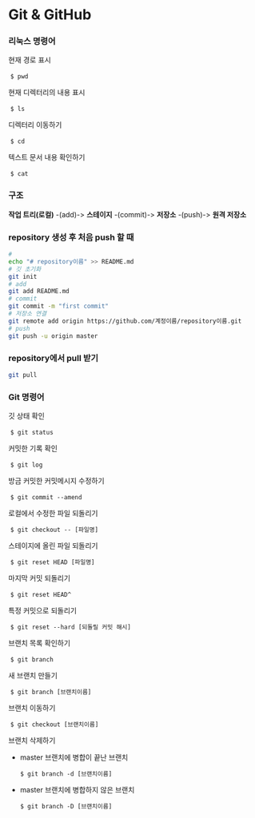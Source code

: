 # Git & GitHub

### 리눅스 명령어

현재 경로 표시

​	`$ pwd`

현재 디렉터리의 내용 표시

​	`$ ls`

디렉터리 이동하기

​	`$ cd`

텍스트 문서 내용 확인하기

​	`$ cat`



### 구조

**작업 트리(로컬)** -(add)-> **스테이지** -(commit)-> **저장소** -(push)-> **원격 저장소**



### repository 생성 후 처음 push 할 때

```bash
#
echo "# repository이름" >> README.md
# 깃 초기화
git init
# add
git add README.md
# commit
git commit -m "first commit"
# 저장소 연결
git remote add origin https://github.com/계정이름/repository이름.git
# push
git push -u origin master
```



### repository에서 pull 받기

```bash
git pull
```



### Git 명령어

깃 상태 확인

​	`$ git status`

커밋한 기록 확인

​	`$ git log`



방금 커밋한 커밋메시지 수정하기

​	`$ git commit --amend`

로컬에서 수정한 파일 되돌리기

​	`$ git checkout -- [파일명]`

스테이지에 올린 파일 되돌리기

​	`$ git reset HEAD [파일명]`

마지막 커밋 되돌리기

​	`$ git reset HEAD^`

특정 커밋으로 되돌리기

​	`$ git reset --hard [되돌릴 커밋 해시]`



브랜치 목록 확인하기

​	`$ git branch`

새 브랜치 만들기

​	`$ git branch [브랜치이름]`

브랜치 이동하기

​	`$ git checkout [브랜치이름]`

브랜치 삭제하기

- master 브랜치에 병합이 끝난 브랜치

  `$ git branch -d [브랜치이름]`

- master 브랜치에 병합하지 않은 브랜치

  `$ git branch -D [브랜치이름]`

